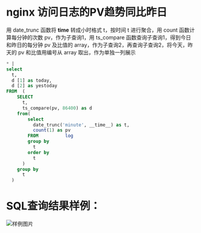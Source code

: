 # nginx 访问日志的PV趋势同比昨日

用 date_trunc 函数将 __time__ 转成小时格式 t，按时间 t 进行聚合，用 count 函数计算每分钟的次数 pv，作为子查询1，用 ts_compare 函数查询子查询1，得到今日和昨日的每分钟 pv 及比值的 array，作为子查询2，再查询子查询2，将今天，昨天的 pv 和比值用编号从 array 取出，作为单独一列展示



```SQL
* |
select
  t,
  d [1] as today,
  d [2] as yestoday
FROM  (
    SELECT
      t,
      ts_compare(pv, 86400) as d
    from(
        select
          date_trunc('minute', __time__) as t,
          count(1) as pv
        FROM          log
        group by
          t
        order by
          t
      )
    group by
      t
  )
```

# SQL查询结果样例：

![样例图片](https://img.alicdn.com/tfs/TB10WlYQXT7gK0jSZFpXXaTkpXa-616-287.png)